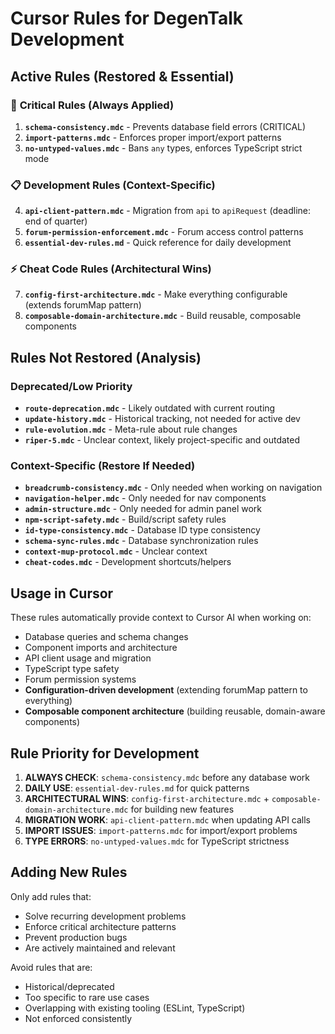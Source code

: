 # Cursor Rules for DegenTalk Development

## Active Rules (Restored & Essential)

### 🚨 **Critical Rules** (Always Applied)
1. **`schema-consistency.mdc`** - Prevents database field errors (CRITICAL)
2. **`import-patterns.mdc`** - Enforces proper import/export patterns
3. **`no-untyped-values.mdc`** - Bans `any` types, enforces TypeScript strict mode

### 📋 **Development Rules** (Context-Specific)
4. **`api-client-pattern.mdc`** - Migration from `api` to `apiRequest` (deadline: end of quarter)
5. **`forum-permission-enforcement.mdc`** - Forum access control patterns
6. **`essential-dev-rules.md`** - Quick reference for daily development

### ⚡ **Cheat Code Rules** (Architectural Wins)
7. **`config-first-architecture.mdc`** - Make everything configurable (extends forumMap pattern)
8. **`composable-domain-architecture.mdc`** - Build reusable, composable components

## Rules Not Restored (Analysis)

### Deprecated/Low Priority
- **`route-deprecation.mdc`** - Likely outdated with current routing
- **`update-history.mdc`** - Historical tracking, not needed for active dev
- **`rule-evolution.mdc`** - Meta-rule about rule changes
- **`riper-5.mdc`** - Unclear context, likely project-specific and outdated

### Context-Specific (Restore If Needed)
- **`breadcrumb-consistency.mdc`** - Only needed when working on navigation
- **`navigation-helper.mdc`** - Only needed for nav components
- **`admin-structure.mdc`** - Only needed for admin panel work
- **`npm-script-safety.mdc`** - Build/script safety rules
- **`id-type-consistency.mdc`** - Database ID type consistency
- **`schema-sync-rules.mdc`** - Database synchronization rules
- **`context-mup-protocol.mdc`** - Unclear context
- **`cheat-codes.mdc`** - Development shortcuts/helpers

## Usage in Cursor

These rules automatically provide context to Cursor AI when working on:
- Database queries and schema changes
- Component imports and architecture
- API client usage and migration
- TypeScript type safety
- Forum permission systems
- **Configuration-driven development** (extending forumMap pattern to everything)
- **Composable component architecture** (building reusable, domain-aware components)

## Rule Priority for Development

1. **ALWAYS CHECK**: `schema-consistency.mdc` before any database work
2. **DAILY USE**: `essential-dev-rules.md` for quick patterns
3. **ARCHITECTURAL WINS**: `config-first-architecture.mdc` + `composable-domain-architecture.mdc` for building new features
4. **MIGRATION WORK**: `api-client-pattern.mdc` when updating API calls
5. **IMPORT ISSUES**: `import-patterns.mdc` for import/export problems
6. **TYPE ERRORS**: `no-untyped-values.mdc` for TypeScript strictness

## Adding New Rules

Only add rules that:
- Solve recurring development problems
- Enforce critical architecture patterns
- Prevent production bugs
- Are actively maintained and relevant

Avoid rules that are:
- Historical/deprecated
- Too specific to rare use cases
- Overlapping with existing tooling (ESLint, TypeScript)
- Not enforced consistently